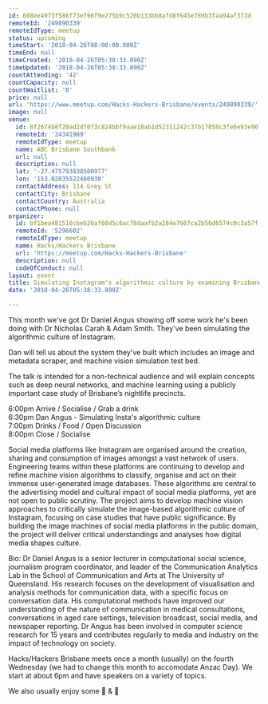 ```yaml
---
id: 608ee4973f586f73ef96f9e275b9c520b133bb8afd8f645e789b3faa94af373d
remoteId: '249890339'
remoteIdType: meetup
status: upcoming
timeStart: '2018-04-26T08:00:00.000Z'
timeEnd: null
timeCreated: '2018-04-26T05:38:33.890Z'
timeUpdated: '2018-04-26T05:38:33.890Z'
countAttending: '42'
countCapacity: null
countWaitlist: '0'
price: null
url: 'https://www.meetup.com/Hacks-Hackers-Brisbane/events/249890339/'
image: null
venue:
  id: 8f2674b8f20ad2df0f3c824bbf9aae18ab1d52311242c37b17858c3fe6e93e90
  remoteId: '24341989'
  remoteIdType: meetup
  name: ABC Brisbane Southbank
  url: null
  description: null
  lat: '-27.475793838500977'
  lon: '153.02035522460938'
  contactAddress: 114 Grey St
  contactCity: Brisbane
  contactCountry: Australia
  contactPhone: null
organizer:
  id: bf1bea481516cbeb26af60d5c6ac78daafb2a284e7607ca2b56d6574c0c3a57f
  remoteId: '5296602'
  remoteIdType: meetup
  name: Hacks/Hackers Brisbane
  url: 'https://meetup.com/Hacks-Hackers-Brisbane'
  description: null
  codeOfConduct: null
layout: event
title: Simulating Instagram's algorithmic culture by examining Brisbane's nightlife
date: '2018-04-26T05:38:33.890Z'

---
```

<p>This month we've got Dr Daniel Angus showing off some work he's been doing with Dr Nicholas Carah &amp; Adam Smith. They've been simulating the algorithmic culture of Instagram.</p> <p>Dan will tell us about the system they've built which includes an image and metadata scraper, and machine vision simulation test bed.</p> <p>The talk is intended for a non-technical audience and will explain concepts such as deep neural networks, and machine learning using a publicly important case study of Brisbane’s nightlife precincts.</p> <p>6:00pm Arrive / Socialise / Grab a drink<br/>6:30pm Dan Angus - Simulating Insta's algorithmic culture<br/>7:00pm Drinks / Food / Open Discussion<br/>8:00pm Close / Socialise</p> <p>Social media platforms like Instagram are organised around the creation, sharing and consumption of images amongst a vast network of users. Engineering teams within these platforms are continuing to develop and refine machine vision algorithms to classify, organise and act on their immense user-generated image databases. These algorithms are central to the advertising model and cultural impact of social media platforms, yet are not open to public scrutiny. The project aims to develop machine vision approaches to critically simulate the image-based algorithmic culture of Instagram, focusing on case studies that have public significance. By building the image machines of social media platforms in the public domain, the project will deliver critical understandings and analyses how digital media shapes culture.</p> <p>Bio: Dr Daniel Angus is a senior lecturer in computational social science, journalism program coordinator, and leader of the Communication Analytics Lab in the School of Communication and Arts at The University of Queensland. His research focuses on the development of visualisation and analysis methods for communication data, with a specific focus on conversation data. His computational methods have improved our understanding of the nature of communication in medical consultations, conversations in aged care settings, television broadcast, social media, and newspaper reporting. Dr Angus has been involved in computer science research for 15 years and contributes regularly to media and industry on the impact of technology on society.</p> <p>Hacks/Hackers Brisbane meets once a month (usually) on the fourth Wednesday (we had to change this month to accomodate Anzac Day). We start at about 6pm and have speakers on a variety of topics.</p> <p>We also usually enjoy some 🍻 &amp; 🍕</p>
